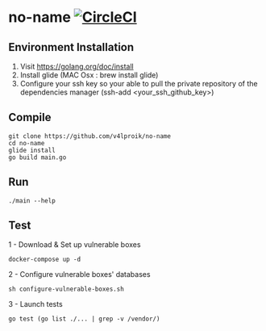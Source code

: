 # no-name [![CircleCI](https://circleci.com/gh/Yinkozi/no-name.svg?style=svg&circle-token=a18ffbc369b8ddcf8de823bc2a1eeb628509fcb7)](https://circleci.com/gh/Yinkozi/no-name)


## Environment Installation
1. Visit https://golang.org/doc/install
2. Install glide (MAC Osx : brew install glide)
3. Configure your ssh key so your able to pull the private repository of the dependencies manager (ssh-add <your_ssh_github_key>)

## Compile
```
git clone https://github.com/v4lproik/no-name
cd no-name
glide install
go build main.go
```

## Run
```
./main --help
```

## Test
1 - Download & Set up vulnerable boxes  
```
docker-compose up -d
```
2 - Configure vulnerable boxes' databases  
```
sh configure-vulnerable-boxes.sh
```
3 - Launch tests  
```
go test (go list ./... | grep -v /vendor/)
```
